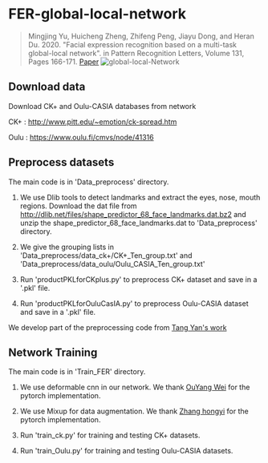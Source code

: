 # FER-global-local-network
>  Mingjing Yu, Huicheng Zheng, Zhifeng Peng, Jiayu Dong, and Heran Du. 2020. "Facial expression recognition based on a multi-task global-local network". in Pattern Recognition Letters, Volume 131, Pages 166-171. [Paper](https://www.sciencedirect.com/science/article/abs/pii/S0167865520300155)
![global-local-Network](https://github.com/yummy2108/FER-global-local-network/blob/master/model.jpg)

## Download data
Download CK+ and Oulu-CASIA databases from network   

CK+ : http://www.pitt.edu/~emotion/ck-spread.htm  

Oulu : https://www.oulu.fi/cmvs/node/41316

## Preprocess datasets
The main code is in 'Data_preprocess' directory.
1. We use Dlib tools to detect landmarks and extract the eyes, nose, mouth regions. 
Download the dat file from 
http://dlib.net/files/shape_predictor_68_face_landmarks.dat.bz2 
and unzip the shape_predictor_68_face_landmarks.dat to 'Data_preprocess' directory. 

2. We give the grouping lists in 'Data_preprocess/data_ck+/CK+_Ten_group.txt' and 'Data_preprocess/data_oulu/Oulu_CASIA_Ten_group.txt'

3. Run 'productPKLforCKplus.py' to preprocess CK+ dataset and save in a '.pkl' file.

4. Run 'productPKLforOuluCasIA.py' to preprocess Oulu-CASIA dataset and save in a '.pkl' file.

We develop part of the preprocessing code from [Tang Yan's work](https://github.com/Firesontang/Geometric-Convolutional_for_fera)

## Network Training
The main code is in 'Train_FER' directory.
1. We use deformable cnn in our network. We thank [OuYang Wei](https://github.com/oeway/pytorch-deform-conv) for the pytorch implementation.

2. We use Mixup for data augmentation. We thank [Zhang hongyi](https://github.com/hongyi-zhang/mixup) for the pytorch implementation.

3. Run 'train_ck.py' for training and testing CK+ datasets.

4. Run 'train_Oulu.py' for training and testing Oulu-CASIA datasets.
